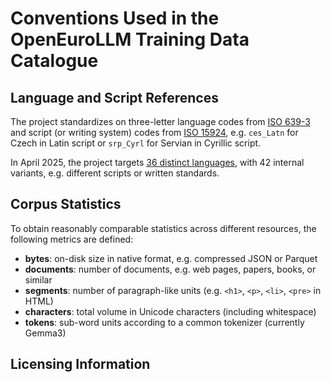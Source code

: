 # Conventions Used in the OpenEuroLLM Training Data Catalogue

## Language and Script References

The project standardizes on three-letter language codes from [ISO 639-3](https://en.wikipedia.org/wiki/ISO_639-3) and script (or writing system) codes from [ISO 15924](https://en.wikipedia.org/wiki/ISO_15924), e.g. `ces_Latn` for Czech in Latin script or `srp_Cyrl` for Servian in Cyrillic script.

In April 2025, the project targets [36 distinct languages]((macro-)languages), with 42 internal variants, e.g. different scripts or written standards.

## Corpus Statistics

To obtain reasonably comparable statistics across different resources, the following metrics are defined:

+ **bytes**: on-disk size in native format, e.g. compressed JSON or Parquet
+ **documents**: number of documents, e.g. web pages, papers, books, or similar
+ **segments**: number of paragraph-like units (e.g. `<h1>`, `<p>`, `<li>`, `<pre>` in HTML)
+ **characters**: total volume in Unicode characters (including whitespace)
+ **tokens**: sub-word units according to a common tokenizer (currently Gemma3)

## Licensing Information

